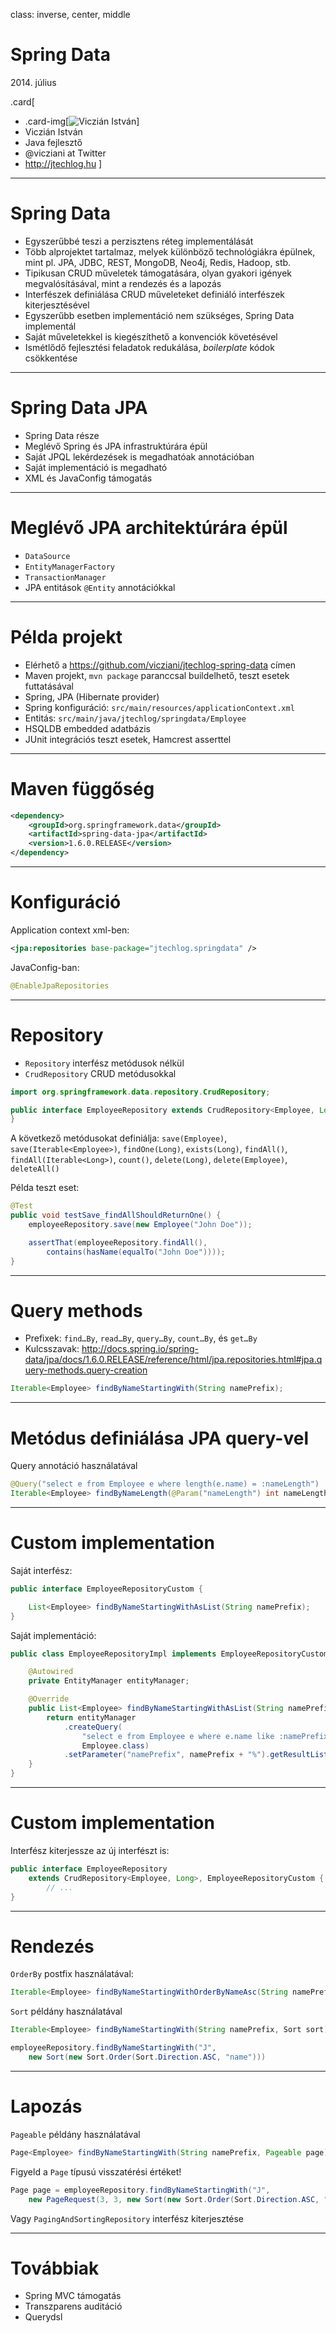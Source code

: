 class: inverse, center, middle

# Spring Data

2014\. július

.card[
* .card-img[![Viczián István](belyegkep.png)]
* Viczián István
* Java fejlesztő
* @vicziani at Twitter
* http://jtechlog.hu
]

---
# Spring Data

* Egyszerűbbé teszi a perzisztens réteg implementálását
* Több alprojektet tartalmaz, melyek különböző technológiákra épülnek, mint pl. JPA, JDBC, REST, MongoDB, Neo4j, Redis, Hadoop, stb.
* Tipikusan CRUD műveletek támogatására, olyan gyakori igények megvalósításával, mint a rendezés és a lapozás
* Interfészek definiálása CRUD műveleteket definiáló interfészek kiterjesztésével
* Egyszerűbb esetben implementáció nem szükséges, Spring Data implementál
* Saját műveletekkel is kiegészíthető a konvenciók követésével
* Ismétlődő fejlesztési feladatok redukálása, *boilerplate* kódok csökkentése

---

# Spring Data JPA

* Spring Data része
* Meglévő Spring és JPA infrastruktúrára épül
* Saját JPQL lekérdezések is megadhatóak annotációban
* Saját implementáció is megadható
* XML és JavaConfig támogatás

---

# Meglévő JPA architektúrára épül

* `DataSource`
* `EntityManagerFactory`
* `TransactionManager`
* JPA entitások `@Entity` annotációkkal

---

# Példa projekt

* Elérhető a https://github.com/vicziani/jtechlog-spring-data címen
* Maven projekt, `mvn package` paranccsal buildelhető, teszt esetek futtatásával
* Spring, JPA (Hibernate provider)
* Spring konfiguráció: `src/main/resources/applicationContext.xml`
* Entitás: `src/main/java/jtechlog/springdata/Employee`
* HSQLDB embedded adatbázis
* JUnit integrációs teszt esetek, Hamcrest asserttel

---

# Maven függőség

```xml
<dependency>
    <groupId>org.springframework.data</groupId>
    <artifactId>spring-data-jpa</artifactId>
    <version>1.6.0.RELEASE</version>
</dependency>
```

---

# Konfiguráció

Application context xml-ben:

```xml
<jpa:repositories base-package="jtechlog.springdata" />
```

JavaConfig-ban:

```java
@EnableJpaRepositories
```

---

# Repository

* `Repository` interfész metódusok nélkül
* `CrudRepository` CRUD metódusokkal

```java
import org.springframework.data.repository.CrudRepository;

public interface EmployeeRepository extends CrudRepository<Employee, Long> {
}
```
A következő metódusokat definiálja: `save(Employee)`, `save(Iterable<Employee>)`, `findOne(Long)`, `exists(Long)`, `findAll()`, `findAll(Iterable<Long>)`, `count()`, `delete(Long)`, `delete(Employee)`, `deleteAll()`

Példa teszt eset:

```java
@Test
public void testSave_findAllShouldReturnOne() {
    employeeRepository.save(new Employee("John Doe"));

    assertThat(employeeRepository.findAll(), 
        contains(hasName(equalTo("John Doe"))));
}
```

---

# Query methods

* Prefixek:  `find…By`, `read…By`, `query…By`, `count…By`, és `get…By`
* Kulcsszavak: http://docs.spring.io/spring-data/jpa/docs/1.6.0.RELEASE/reference/html/jpa.repositories.html#jpa.query-methods.query-creation

```java
Iterable<Employee> findByNameStartingWith(String namePrefix);
```

---

# Metódus definiálása JPA query-vel

Query annotáció használatával

```java
@Query("select e from Employee e where length(e.name) = :nameLength")
Iterable<Employee> findByNameLength(@Param("nameLength") int nameLength);
```

---

# Custom implementation

Saját interfész:

```java
public interface EmployeeRepositoryCustom {

    List<Employee> findByNameStartingWithAsList(String namePrefix);
}
```

Saját implementáció:

```java
public class EmployeeRepositoryImpl implements EmployeeRepositoryCustom {

    @Autowired
    private EntityManager entityManager;

    @Override
    public List<Employee> findByNameStartingWithAsList(String namePrefix) {
        return entityManager
            .createQuery(
                "select e from Employee e where e.name like :namePrefix", 
                Employee.class)
            .setParameter("namePrefix", namePrefix + "%").getResultList();
    }
}
```

---

# Custom implementation

Interfész kiterjessze az új interfészt is:

```java
public interface EmployeeRepository 
    extends CrudRepository<Employee, Long>, EmployeeRepositoryCustom {
        // ...
}
```

---

# Rendezés

`OrderBy` postfix használatával:

```java
Iterable<Employee> findByNameStartingWithOrderByNameAsc(String namePrefix);
```

`Sort` példány használatával

```java
Iterable<Employee> findByNameStartingWith(String namePrefix, Sort sort);
```

```java
employeeRepository.findByNameStartingWith("J", 
    new Sort(new Sort.Order(Sort.Direction.ASC, "name")))
```

---

# Lapozás

`Pageable` példány használatával

```java
Page<Employee> findByNameStartingWith(String namePrefix, Pageable page);
```

Figyeld a `Page` típusú visszatérési értéket!

```java
Page page = employeeRepository.findByNameStartingWith("J", 
    new PageRequest(3, 3, new Sort(new Sort.Order(Sort.Direction.ASC, "name"))));
```

Vagy `PagingAndSortingRepository` interfész kiterjesztése

---

# Továbbiak

* Spring MVC támogatás
* Transzparens auditáció
* Querydsl
